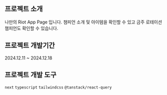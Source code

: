 ## 프로젝트 소개
나만의 Riot App Page 입니다. 챔피언 소개 및 아이템을 확인할 수 있고 금주 로테이션 챔피언도 확인할 수 있습니다.

## 프로젝트 개발기간
2024.12.11 ~ 2024.12.18

## 프로젝트 개발 도구
`next` `typescript` `tailwindcss` `@tanstack/react-query` 

